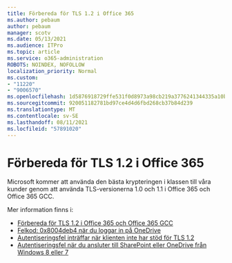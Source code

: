 ```yaml
---
title: Förbereda för TLS 1.2 i Office 365
ms.author: pebaum
author: pebaum
manager: scotv
ms.date: 05/13/2021
ms.audience: ITPro
ms.topic: article
ms.service: o365-administration
ROBOTS: NOINDEX, NOFOLLOW
localization_priority: Normal
ms.custom:
- "11220"
- "9006570"
ms.openlocfilehash: 1d5876918729ffe531f0d8973a98cb219a3776241344335a10b4cde4d0775a99
ms.sourcegitcommit: 920051182781bd97ce4d4d6fbd268cb37b84d239
ms.translationtype: MT
ms.contentlocale: sv-SE
ms.lasthandoff: 08/11/2021
ms.locfileid: "57891020"
---
```

# <a name="preparing-for-tls-12-in-office-365"></a>Förbereda för TLS 1.2 i Office 365

Microsoft kommer att använda den bästa krypteringen i klassen till våra kunder genom att använda TLS-versionerna 1.0 och 1.1 i Office 365 och Office 365 GCC. 

Mer information finns i:

- [Förbereda för TLS 1.2 i Office 365 och Office 365 GCC](https://docs.microsoft.com/microsoft-365/compliance/prepare-tls-1.2-in-office-365)
- [Felkod: 0x8004deb4 när du loggar in på OneDrive](https://support.microsoft.com/office/error-code-0x8004deb4-when-signing-in-to-onedrive-e8a8d97c-a87e-4dda-a67e-bae4fef05dcb)
- [Autentiseringsfel inträffar när klienten inte har stöd för TLS 1.2](https://docs.microsoft.com/sharepoint/troubleshoot/administration/authentication-errors-tls12-support)
- [Autentiseringsfel när du ansluter till SharePoint eller OneDrive från Windows 8 eller 7](https://docs.microsoft.com/sharepoint/troubleshoot/administration/authentication-errors-windows7)